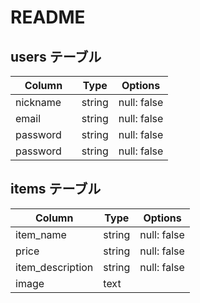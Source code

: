 # README


## users テーブル

| Column   | Type   | Options     |
| -------- | ------ | ----------- |
| nickname | string | null: false |
| email    | string | null: false |
| password | string | null: false |
| password　 | string | null: false |


## items テーブル

| Column           | Type   | Options     |
| ------           | ------ | ----------- |
| item_name        | string | null: false |
| price            | string | null: false |
| item_description | string | null: false |
| image            | text   |